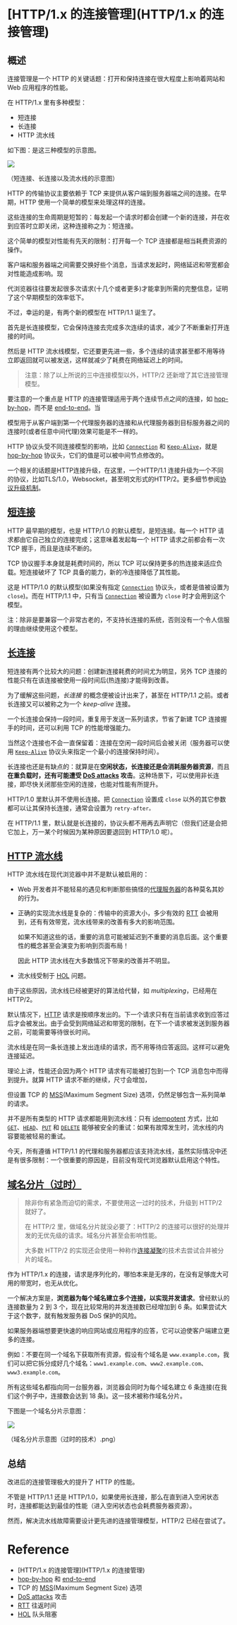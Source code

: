 # [HTTP/1.x 的连接管理](HTTP/1.x 的连接管理)

## 概述

连接管理是一个 HTTP 的关键话题：打开和保持连接在很大程度上影响着网站和 Web 应用程序的性能。

在 HTTP/1.x 里有多种模型：

- 短连接
- 长连接
- HTTP 流水线

如下图：是这三种模型的示意图。

![](picture/短连接、长连接以及流水线的示意图.png)

（短连接、长连接以及流水线的示意图）

HTTP 的传输协议主要依赖于 TCP 来提供从客户端到服务器端之间的连接。在早期，HTTP 使用一个简单的模型来处理这样的连接。

这些连接的生命周期是短暂的：每发起一个请求时都会创建一个新的连接，并在收到应答时立即关闭，这种连接称之为：短连接。

这个简单的模型对性能有先天的限制：打开每一个 TCP 连接都是相当耗费资源的操作。

客户端和服务器端之间需要交换好些个消息，当请求发起时，网络延迟和带宽都会对性能造成影响。现

代浏览器往往要发起很多次请求(十几个或者更多)才能拿到所需的完整信息，证明了这个早期模型的效率低下。

不过，幸运的是，有两个新的模型在 HTTP/1.1 诞生了。

首先是长连接模型，它会保持连接去完成多次连续的请求，减少了不断重新打开连接的时间。

然后是 HTTP 流水线模型，它还要更先进一些，多个连续的请求甚至都不用等待立即返回就可以被发送，这样就减少了耗费在网络延迟上的时间。

> 注意：除了以上所说的三中连接模型以外，HTTP/2 还新增了其它连接管理模型。

要注意的一个重点是 HTTP 的连接管理适用于两个连续节点之间的连接，如 [hop-by-hop](https://developer.mozilla.org/en-US/docs/Web/HTTP/Headers#hbh)，而不是 [end-to-end](https://developer.mozilla.org/en-US/docs/Web/HTTP/Headers#e2e)。当

模型用于从客户端到第一个代理服务器的连接和从代理服务器到目标服务器之间的连接时(或者任意中间代理)效果可能是不一样的。

HTTP 协议头受不同连接模型的影响，比如 [`Connection`](https://developer.mozilla.org/zh-CN/docs/Web/HTTP/Headers/Connection) 和 [`Keep-Alive`](https://developer.mozilla.org/zh-CN/docs/Web/HTTP/Headers/Keep-Alive)，就是 [hop-by-hop](https://developer.mozilla.org/en-US/docs/Web/HTTP/Headers#hbh) 协议头，它们的值是可以被中间节点修改的。

一个相关的话题是HTTP连接升级，在这里，一个HTTP/1.1 连接升级为一个不同的协议，比如TLS/1.0，Websocket，甚至明文形式的HTTP/2。更多细节参阅[协议升级机制](https://developer.mozilla.org/zh-CN/docs/Web/HTTP/Protocol_upgrade_mechanism)。

## [短连接](https://developer.mozilla.org/zh-CN/docs/Web/HTTP/Connection_management_in_HTTP_1.x#%E7%9F%AD%E8%BF%9E%E6%8E%A5)

HTTP 最早期的模型，也是  HTTP/1.0 的默认模型，是短连接。每一个 HTTP 请求都由它自己独立的连接完成；这意味着发起每一个 HTTP 请求之前都会有一次 TCP 握手，而且是连续不断的。

TCP 协议握手本身就是耗费时间的，所以 TCP 可以保持更多的热连接来适应负载。短连接破坏了 TCP 具备的能力，新的冷连接降低了其性能。

这是 HTTP/1.0 的默认模型(如果没有指定 [`Connection`](https://developer.mozilla.org/zh-CN/docs/Web/HTTP/Headers/Connection) 协议头，或者是值被设置为 `close`)。而在 HTTP/1.1 中，只有当 [`Connection`](https://developer.mozilla.org/zh-CN/docs/Web/HTTP/Headers/Connection) 被设置为 `close` 时才会用到这个模型。

注：除非是要兼容一个非常古老的，不支持长连接的系统，否则没有一个令人信服的理由继续使用这个模型。

## [长连接](https://developer.mozilla.org/zh-CN/docs/Web/HTTP/Connection_management_in_HTTP_1.x#%E9%95%BF%E8%BF%9E%E6%8E%A5)

短连接有两个比较大的问题：创建新连接耗费的时间尤为明显，另外 TCP 连接的性能只有在该连接被使用一段时间后(热连接)才能得到改善。

为了缓解这些问题，*长连接* 的概念便被设计出来了，甚至在 HTTP/1.1 之前。或者长连接又可以被称之为一个 *keep-alive* 连接。

一个长连接会保持一段时间，重复用于发送一系列请求，节省了新建 TCP 连接握手的时间，还可以利用 TCP 的性能增强能力。

当然这个连接也不会一直保留着：连接在空闲一段时间后会被关闭（服务器可以使用 [`Keep-Alive`](https://developer.mozilla.org/zh-CN/docs/Web/HTTP/Headers/Keep-Alive) 协议头来指定一个最小的连接保持时间）。

长连接也还是有缺点的：就算是在**空闲状态，长连接还是会消耗服务器资源**，而且**在重负载时，还有可能遭受 [DoS attacks](https://developer.mozilla.org/en-US/docs/Glossary/DoS_attack) 攻击**。这种场景下，可以使用非长连接，即尽快关闭那些空闲的连接，也能对性能有所提升。

HTTP/1.0 里默认并不使用长连接。把 [`Connection`](https://developer.mozilla.org/zh-CN/docs/Web/HTTP/Headers/Connection) 设置成 `close` 以外的其它参数都可以让其保持长连接，通常会设置为 `retry-after。`

在 HTTP/1.1 里，默认就是长连接的，协议头都不用再去声明它（但我们还是会把它加上，万一某个时候因为某种原因要退回到 HTTP/1.0 呢）。

## [HTTP 流水线](https://developer.mozilla.org/zh-CN/docs/Web/HTTP/Connection_management_in_HTTP_1.x#HTTP_%E6%B5%81%E6%B0%B4%E7%BA%BF)

HTTP 流水线在现代浏览器中并不是默认被启用的：

- Web 开发者并不能轻易的遇见和判断那些搞怪的[代理服务器](https://en.wikipedia.org/wiki/Proxy_server)的各种莫名其妙的行为。

- 正确的实现流水线是复杂的：传输中的资源大小，多少有效的 [RTT](https://en.wikipedia.org/wiki/Round-trip_delay_time) 会被用到，还有有效带宽，流水线带来的改善有多大的影响范围。

  如果不知道这些的话，重要的消息可能被延迟到不重要的消息后面。这个重要性的概念甚至会演变为影响到页面布局！

  因此 HTTP 流水线在大多数情况下带来的改善并不明显。

- 流水线受制于 [HOL](https://zh.wikipedia.org/wiki/%E9%98%9F%E5%A4%B4%E9%98%BB%E5%A1%9E) 问题。

由于这些原因，流水线已经被更好的算法给代替，如 *multiplexing*，已经用在 HTTP/2。

默认情况下，[HTTP](https://developer.mozilla.org/en/HTTP) 请求是按顺序发出的。下一个请求只有在当前请求收到应答过后才会被发出。由于会受到网络延迟和带宽的限制，在下一个请求被发送到服务器之前，可能需要等待很长时间。

流水线是在同一条长连接上发出连续的请求，而不用等待应答返回。这样可以避免连接延迟。

理论上讲，性能还会因为两个 HTTP 请求有可能被打包到一个 TCP 消息包中而得到提升。就算 HTTP 请求不断的继续，尺寸会增加，

但设置 TCP 的 [MSS](https://en.wikipedia.org/wiki/Maximum_segment_size)(Maximum Segment Size) 选项，仍然足够包含一系列简单的请求。

并不是所有类型的 HTTP 请求都能用到流水线：只有 [idempotent](https://developer.mozilla.org/en-US/docs/Glossary/idempotent) 方式，比如 [`GET`](https://developer.mozilla.org/zh-CN/docs/Web/HTTP/Methods/GET)、[`HEAD`](https://developer.mozilla.org/zh-CN/docs/Web/HTTP/Methods/HEAD)、[`PUT`](https://developer.mozilla.org/zh-CN/docs/Web/HTTP/Methods/PUT) 和 [`DELETE`](https://developer.mozilla.org/zh-CN/docs/Web/HTTP/Methods/DELETE) 能够被安全的重试：如果有故障发生时，流水线的内容要能被轻易的重试。

今天，所有遵循 HTTP/1.1 的代理和服务器都应该支持流水线，虽然实际情况中还是有很多限制：一个很重要的原因是，目前没有现代浏览器默认启用这个特性。

## [域名分片（过时）](https://developer.mozilla.org/zh-CN/docs/Web/HTTP/Connection_management_in_HTTP_1.x#%E5%9F%9F%E5%90%8D%E5%88%86%E7%89%87)

> 除非你有紧急而迫切的需求，不要使用这一过时的技术，升级到 HTTP/2 就好了。
>
> 在 HTTP/2 里，做域名分片就没必要了：HTTP/2 的连接可以很好的处理并发的无优先级的请求。域名分片甚至会影响性能。
>
> 大多数 HTTP/2 的实现还会使用一种称作[连接凝聚](https://daniel.haxx.se/blog/2016/08/18/http2-connection-coalescing/)的技术去尝试合并被分片的域名。

作为 HTTP/1.x 的连接，请求是序列化的，哪怕本来是无序的，在没有足够庞大可用的带宽时，也无从优化。

一个解决方案是，**浏览器为每个域名建立多个连接，以实现并发请求**。曾经默认的连接数量为 2 到 3 个，现在比较常用的并发连接数已经增加到 6 条。如果尝试大于这个数字，就有触发服务器 DoS 保护的风险。

如果服务器端想要更快速的响应网站或应用程序的应答，它可以迫使客户端建立更多的连接。

例如：不要在同一个域名下获取所有资源，假设有个域名是 `www.example.com`，我们可以把它拆分成好几个域名：`www1.example.com`、`www2.example.com`、`www3.example.com`。

所有这些域名都指向同一台服务器，浏览器会同时为每个域名建立 6 条连接(在我们这个例子中，连接数会达到 18 条)。这一技术被称作域名分片。

下图是一个域名分片示意图：

![](picture/域名分片示意图（过时的技术）.png)

（域名分片示意图（过时的技术）.png）

## 总结

改进后的连接管理极大的提升了 HTTP 的性能。

不管是 HTTP/1.1 还是 HTTP/1.0，如果使用长连接，那么在直到进入空闲状态时，连接都能达到最佳的性能（进入空闲状态也会耗费服务器资源）。

然而，解决流水线故障需要设计更先进的连接管理模型，HTTP/2 已经在尝试了。

# Reference

- [HTTP/1.x 的连接管理](HTTP/1.x 的连接管理)
- [hop-by-hop](https://developer.mozilla.org/en-US/docs/Web/HTTP/Headers#hbh) 和  [end-to-end](https://developer.mozilla.org/en-US/docs/Web/HTTP/Headers#e2e)
-  TCP 的 [MSS](https://en.wikipedia.org/wiki/Maximum_segment_size)(Maximum Segment Size) 选项
-  [DoS attacks](https://developer.mozilla.org/en-US/docs/Glossary/DoS_attack) 攻击
-  [RTT](https://en.wikipedia.org/wiki/Round-trip_delay_time) 往返时间
-  [HOL](https://zh.wikipedia.org/wiki/%E9%98%9F%E5%A4%B4%E9%98%BB%E5%A1%9E) 队头阻塞

